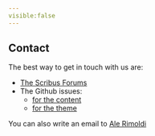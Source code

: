 ```yaml
---
visible:false
---
```

## Contact

The best way to get in touch with us are:

- [The Scribus Forums]()
- The Github issues:
  - [for the content](https://github.com/impagina/htdocs-grav-pages/issues)
  - [for the theme](https://github.com/impagina/htdocs-grav-theme/issues)

You can also write an email to [Ale Rimoldi](mailto:ale@impagina.org)
